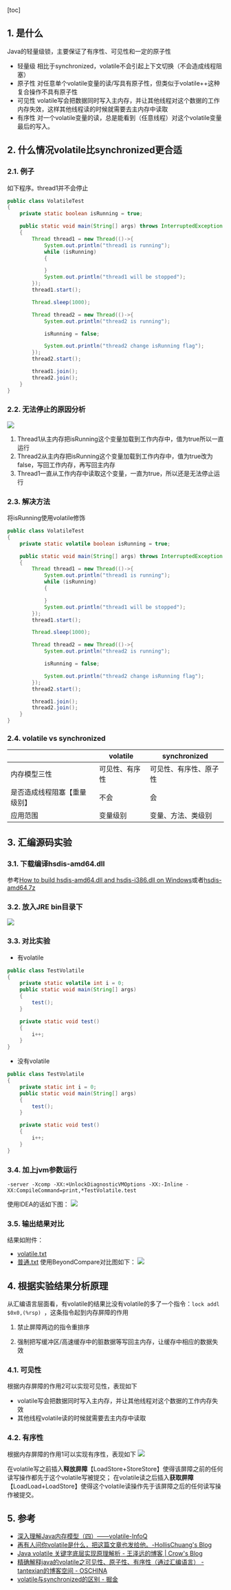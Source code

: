 
[toc]

 
## 1. 是什么

Java的轻量级锁，主要保证了有序性、可见性和一定的原子性

- 轻量级
相比于synchronized，volatile不会引起上下文切换（不会造成线程阻塞）
- 原子性
对任意单个volatile变量的读/写具有原子性，但类似于volatile++这种复合操作不具有原子性
- 可见性
volatile写会把数据同时写入主内存，并让其他线程对这个数据的工作内存失效，这样其他线程读的时候就需要去主内存中读取
- 有序性
对一个volatile变量的读，总是能看到（任意线程）对这个volatile变量最后的写入。


## 2. 什么情况volatile比synchronized更合适


### 2.1. 例子
如下程序。thread1并不会停止
```java
public class VolatileTest
{
    private static boolean isRunning = true;

    public static void main(String[] args) throws InterruptedException
    {
        Thread thread1 = new Thread(()->{
            System.out.println("thread1 is running");
            while (isRunning)
            {

            }
            System.out.println("thread1 will be stopped");
        });
        thread1.start();

        Thread.sleep(1000);

        Thread thread2 = new Thread(()->{
            System.out.println("thread2 is running");

            isRunning = false;

            System.out.println("thread2 change isRunning flag");
        });
        thread2.start();

        thread1.join();
        thread2.join();
    }
}
```


### 2.2. 无法停止的原因分析
![](https://raw.githubusercontent.com/TDoct/images/master/img/20200118142603.png)
1. Thread1从主内存把isRunning这个变量加载到工作内存中，值为true所以一直运行
2. Thread2从主内存把isRunning这个变量加载到工作内存中，值为true改为false，写回工作内存，再写回主内存
3. Thread1一直从工作内存中读取这个变量，一直为true，所以还是无法停止运行

### 2.3. 解决方法
将isRunning使用volatile修饰
```java
public class VolatileTest
{
    private static volatile boolean isRunning = true;

    public static void main(String[] args) throws InterruptedException
    {
        Thread thread1 = new Thread(()->{
            System.out.println("thread1 is running");
            while (isRunning)
            {

            }
            System.out.println("thread1 will be stopped");
        });
        thread1.start();

        Thread.sleep(1000);

        Thread thread2 = new Thread(()->{
            System.out.println("thread2 is running");

            isRunning = false;

            System.out.println("thread2 change isRunning flag");
        });
        thread2.start();

        thread1.join();
        thread2.join();
    }
}
```

### 2.4. volatile vs synchronized
|                            |   volatile    |     synchronized     |
| -------------------------- | ------------- | -------------------- |
| 内存模型三性                | 可见性、有序性 | 可见性、有序性、原子性 |
| 是否造成线程阻塞【重量级别】 | 不会          | 会                    |
| 应用范围                   | 变量级别       | 变量、方法、类级别     |




## 3. 汇编源码实验
### 3.1. 下载编译hsdis-amd64.dll
参考[How to build hsdis\-amd64\.dll and hsdis\-i386\.dll on Windows](https://dropzone.nfshost.com/hsdis/)或者[hsdis-amd64.7z](../2.Synchronized/_v_attachments/20200123134005963_25574/hsdis-amd64.7z)
### 3.2. 放入JRE bin目录下
![](https://raw.githubusercontent.com/TDoct/images/master/img/20200114134345.png)

### 3.3. 对比实验
- 有volatile

```java
public class TestVolatile
{
    private static volatile int i = 0;
    public static void main(String[] args)
    {
        test();
    }

    private static void test()
    {
        i++;
    }
}  
```
- 没有volatile

```java
public class TestVolatile
{
    private static int i = 0;
    public static void main(String[] args)
    {
        test();
    }

    private static void test()
    {
        i++;
    }
}      
```
### 3.4. 加上jvm参数运行
```jvm
-server -Xcomp -XX:+UnlockDiagnosticVMOptions -XX:-Inline -XX:CompileCommand=print,*TestVolatile.test
```
使用IDEA的话如下图：
![](https://raw.githubusercontent.com/TDoct/images/master/img/20200113173853.png)

### 3.5. 输出结果对比
结果如附件：
- [volatile.txt](_v_attachments/20200113174306533_24106/volatile.txt)
- [普通.txt](_v_attachments/20200113174306533_24106/普通.txt)
使用BeyondCompare对比图如下：
![](https://raw.githubusercontent.com/TDoct/images/master/img/20200113174211.png)


## 4. 根据实验结果分析原理

从汇编语言层面看，有volatile的结果比没有volatile的多了一个指令：`lock addl $0x0,(%rsp) `，这条指令起到内存屏障的作用
1. 禁止屏障两边的指令重排序

2. 强制把写缓冲区/高速缓存中的脏数据等写回主内存，让缓存中相应的数据失效




### 4.1. 可见性
根据内存屏障的作用2可以实现可见性，表现如下
- volatile写会把数据同时写入主内存，并让其他线程对这个数据的工作内存失效
- 其他线程volatile读的时候就需要去主内存中读取





### 4.2. 有序性
根据内存屏障的作用1可以实现有序性，表现如下
![](https://raw.githubusercontent.com/TDoct/images/master/img/20200114113318.png)

在volatile写之前插入**释放屏障**【LoadStore+StoreStore】使得该屏障之前的任何读写操作都先于这个volatile写被提交；
在volatile读之后插入**获取屏障**【LoadLoad+LoadStore】使得这个volatile读操作先于该屏障之后的任何读写操作被提交。

## 5. 参考

- [深入理解Java内存模型（四）——volatile\-InfoQ](https://www.infoq.cn/article/java-memory-model-4/)
- [再有人问你volatile是什么，把这篇文章也发给他。\-HollisChuang's Blog](https://www.hollischuang.com/archives/2673)
- [Java volatile 关键字底层实现原理解析 \- 王泽远的博客 \| Crow's Blog](https://crowhawk.github.io/2018/02/10/volatile/)
- [精确解释java的volatile之可见性、原子性、有序性（通过汇编语言） \- tantexian的博客空间 \- OSCHINA](https://my.oschina.net/tantexian/blog/808032)
- [volatile与synchronized的区别 \- 掘金](https://juejin.im/post/5ae134e76fb9a07acb3c8ea7)
